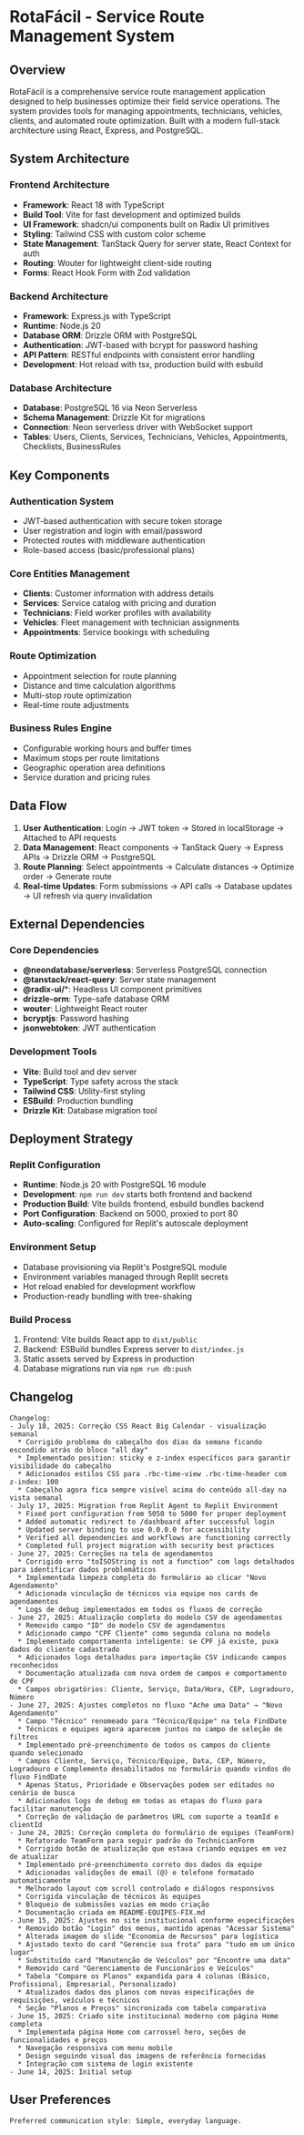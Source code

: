 # RotaFácil - Service Route Management System

## Overview

RotaFácil is a comprehensive service route management application designed to help businesses optimize their field service operations. The system provides tools for managing appointments, technicians, vehicles, clients, and automated route optimization. Built with a modern full-stack architecture using React, Express, and PostgreSQL.

## System Architecture

### Frontend Architecture
- **Framework**: React 18 with TypeScript
- **Build Tool**: Vite for fast development and optimized builds
- **UI Framework**: shadcn/ui components built on Radix UI primitives
- **Styling**: Tailwind CSS with custom color scheme
- **State Management**: TanStack Query for server state, React Context for auth
- **Routing**: Wouter for lightweight client-side routing
- **Forms**: React Hook Form with Zod validation

### Backend Architecture
- **Framework**: Express.js with TypeScript
- **Runtime**: Node.js 20
- **Database ORM**: Drizzle ORM with PostgreSQL
- **Authentication**: JWT-based with bcrypt for password hashing
- **API Pattern**: RESTful endpoints with consistent error handling
- **Development**: Hot reload with tsx, production build with esbuild

### Database Architecture
- **Database**: PostgreSQL 16 via Neon Serverless
- **Schema Management**: Drizzle Kit for migrations
- **Connection**: Neon serverless driver with WebSocket support
- **Tables**: Users, Clients, Services, Technicians, Vehicles, Appointments, Checklists, BusinessRules

## Key Components

### Authentication System
- JWT-based authentication with secure token storage
- User registration and login with email/password
- Protected routes with middleware authentication
- Role-based access (basic/professional plans)

### Core Entities Management
- **Clients**: Customer information with address details
- **Services**: Service catalog with pricing and duration
- **Technicians**: Field worker profiles with availability
- **Vehicles**: Fleet management with technician assignments
- **Appointments**: Service bookings with scheduling

### Route Optimization
- Appointment selection for route planning
- Distance and time calculation algorithms
- Multi-stop route optimization
- Real-time route adjustments

### Business Rules Engine
- Configurable working hours and buffer times
- Maximum stops per route limitations
- Geographic operation area definitions
- Service duration and pricing rules

## Data Flow

1. **User Authentication**: Login → JWT token → Stored in localStorage → Attached to API requests
2. **Data Management**: React components → TanStack Query → Express APIs → Drizzle ORM → PostgreSQL
3. **Route Planning**: Select appointments → Calculate distances → Optimize order → Generate route
4. **Real-time Updates**: Form submissions → API calls → Database updates → UI refresh via query invalidation

## External Dependencies

### Core Dependencies
- **@neondatabase/serverless**: Serverless PostgreSQL connection
- **@tanstack/react-query**: Server state management
- **@radix-ui/***: Headless UI component primitives
- **drizzle-orm**: Type-safe database ORM
- **wouter**: Lightweight React router
- **bcryptjs**: Password hashing
- **jsonwebtoken**: JWT authentication

### Development Tools
- **Vite**: Build tool and dev server
- **TypeScript**: Type safety across the stack
- **Tailwind CSS**: Utility-first styling
- **ESBuild**: Production bundling
- **Drizzle Kit**: Database migration tool

## Deployment Strategy

### Replit Configuration
- **Runtime**: Node.js 20 with PostgreSQL 16 module
- **Development**: `npm run dev` starts both frontend and backend
- **Production Build**: Vite builds frontend, esbuild bundles backend
- **Port Configuration**: Backend on 5000, proxied to port 80
- **Auto-scaling**: Configured for Replit's autoscale deployment

### Environment Setup
- Database provisioning via Replit's PostgreSQL module
- Environment variables managed through Replit secrets
- Hot reload enabled for development workflow
- Production-ready bundling with tree-shaking

### Build Process
1. Frontend: Vite builds React app to `dist/public`
2. Backend: ESBuild bundles Express server to `dist/index.js`
3. Static assets served by Express in production
4. Database migrations run via `npm run db:push`

## Changelog
```
Changelog:
- July 18, 2025: Correção CSS React Big Calendar - visualização semanal
  * Corrigido problema do cabeçalho dos dias da semana ficando escondido atrás do bloco "all day"
  * Implementado position: sticky e z-index específicos para garantir visibilidade do cabeçalho
  * Adicionados estilos CSS para .rbc-time-view .rbc-time-header com z-index: 100
  * Cabeçalho agora fica sempre visível acima do conteúdo all-day na vista semanal
- July 17, 2025: Migration from Replit Agent to Replit Environment
  * Fixed port configuration from 5050 to 5000 for proper deployment
  * Added automatic redirect to /dashboard after successful login
  * Updated server binding to use 0.0.0.0 for accessibility
  * Verified all dependencies and workflows are functioning correctly
  * Completed full project migration with security best practices
- June 27, 2025: Correções na tela de agendamentos
  * Corrigido erro "toISOString is not a function" com logs detalhados para identificar dados problemáticos
  * Implementada limpeza completa do formulário ao clicar "Novo Agendamento"
  * Adicionada vinculação de técnicos via equipe nos cards de agendamentos
  * Logs de debug implementados em todos os fluxos de correção
- June 27, 2025: Atualização completa do modelo CSV de agendamentos
  * Removido campo "ID" do modelo CSV de agendamentos
  * Adicionado campo "CPF Cliente" como segunda coluna no modelo
  * Implementado comportamento inteligente: se CPF já existe, puxa dados do cliente cadastrado
  * Adicionados logs detalhados para importação CSV indicando campos reconhecidos
  * Documentação atualizada com nova ordem de campos e comportamento de CPF
  * Campos obrigatórios: Cliente, Serviço, Data/Hora, CEP, Logradouro, Número
- June 27, 2025: Ajustes completos no fluxo "Ache uma Data" → "Novo Agendamento"
  * Campo "Técnico" renomeado para "Técnico/Equipe" na tela FindDate
  * Técnicos e equipes agora aparecem juntos no campo de seleção de filtros
  * Implementado pré-preenchimento de todos os campos do cliente quando selecionado
  * Campos Cliente, Serviço, Técnico/Equipe, Data, CEP, Número, Logradouro e Complemento desabilitados no formulário quando vindos do fluxo FindDate
  * Apenas Status, Prioridade e Observações podem ser editados no cenário de busca
  * Adicionados logs de debug em todas as etapas do fluxo para facilitar manutenção
  * Correção de validação de parâmetros URL com suporte a teamId e clientId
- June 24, 2025: Correção completa do formulário de equipes (TeamForm)
  * Refatorado TeamForm para seguir padrão do TechnicianForm
  * Corrigido botão de atualização que estava criando equipes em vez de atualizar
  * Implementado pré-preenchimento correto dos dados da equipe
  * Adicionadas validações de email (@) e telefone formatado automaticamente
  * Melhorado layout com scroll controlado e diálogos responsivos
  * Corrigida vinculação de técnicos às equipes
  * Bloqueio de submissões vazias em modo criação
  * Documentação criada em README-EQUIPES-FIX.md
- June 15, 2025: Ajustes no site institucional conforme especificações
  * Removido botão "Login" dos menus, mantido apenas "Acessar Sistema"
  * Alterada imagem do slide "Economia de Recursos" para logística
  * Ajustado texto do card "Gerencie sua frota" para "tudo em um único lugar"
  * Substituído card "Manutenção de Veículos" por "Encontre uma data"
  * Removido card "Gerenciamento de Funcionários e Veículos"
  * Tabela "Compare os Planos" expandida para 4 colunas (Básico, Profissional, Empresarial, Personalizado)
  * Atualizados dados dos planos com novas especificações de requisições, veículos e técnicos
  * Seção "Planos e Preços" sincronizada com tabela comparativa
- June 15, 2025: Criado site institucional moderno com página Home completa
  * Implementada página Home com carrossel hero, seções de funcionalidades e preços
  * Navegação responsiva com menu mobile 
  * Design seguindo visual das imagens de referência fornecidas
  * Integração com sistema de login existente
- June 14, 2025: Initial setup
```

## User Preferences
```
Preferred communication style: Simple, everyday language.
```
